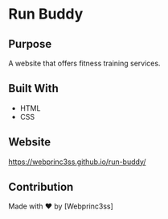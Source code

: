# Run Buddy

## Purpose
A website that offers fitness training services.

## Built With
* HTML
* CSS

## Website
https://webprinc3ss.github.io/run-buddy/

## Contribution
Made with ❤️ by [Webprinc3ss]
